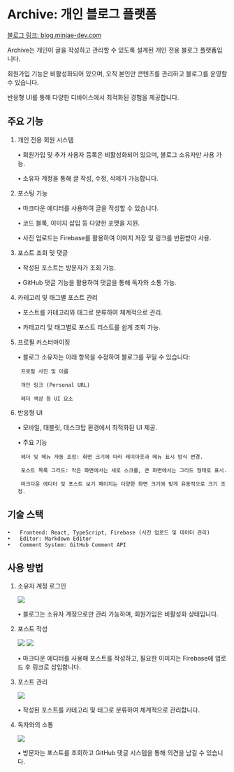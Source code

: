 # Archive: 개인 블로그 플랫폼

[블로그 링크: blog.minjae-dev.com](https://blog.minjae-dev.com/)

Archive는 개인이 글을 작성하고 관리할 수 있도록 설계된 개인 전용 블로그 플랫폼입니다.

회원가입 기능은 비활성화되어 있으며, 오직 본인만 콘텐츠를 관리하고 블로그를 운영할 수 있습니다.

반응형 UI를 통해 다양한 디바이스에서 최적화된 경험을 제공합니다.

## 주요 기능

1.  개인 전용 회원 시스템

    • 회원가입 및 추가 사용자 등록은 비활성화되어 있으며, 블로그 소유자만 사용 가능.

    • 소유자 계정을 통해 글 작성, 수정, 삭제가 가능합니다.

2.  포스팅 기능

    • 마크다운 에디터를 사용하여 글을 작성할 수 있습니다.

    • 코드 블록, 이미지 삽입 등 다양한 포맷을 지원.

    • 사진 업로드는 Firebase를 활용하여 이미지 저장 및 링크를 반환받아 사용.

3.  포스트 조회 및 댓글

    • 작성된 포스트는 방문자가 조회 가능.

    • GitHub 댓글 기능을 활용하여 댓글을 통해 독자와 소통 가능.

4.  카테고리 및 태그별 포스트 관리

    • 포스트를 카테고리와 태그로 분류하여 체계적으로 관리.

    • 카테고리 및 태그별로 포스트 리스트를 쉽게 조회 가능.

5.  프로필 커스터마이징

    • 블로그 소유자는 아래 항목을 수정하여 블로그를 꾸밀 수 있습니다:

         프로필 사진 및 이름

         개인 링크 (Personal URL)

         헤더 색상 등 UI 요소

6.  반응형 UI

    • 모바일, 태블릿, 데스크탑 환경에서 최적화된 UI 제공.

    • 주요 기능

         헤더 및 메뉴 자동 조정: 화면 크기에 따라 레이아웃과 메뉴 표시 방식 변경.

         포스트 목록 그리드: 작은 화면에서는 세로 스크롤, 큰 화면에서는 그리드 형태로 표시.

         마크다운 에디터 및 포스트 보기 페이지는 다양한 화면 크기에 맞게 유동적으로 크기 조정.

## 기술 스택

    •	Frontend: React, TypeScript, Firebase (사진 업로드 및 데이터 관리)
    •	Editor: Markdown Editor
    •	Comment System: GitHub Comment API

## 사용 방법

1. 소유자 계정 로그인

    <img src="https://firebasestorage.googleapis.com/v0/b/portfolio-74c3d.appspot.com/o/archive-main.png?alt=media&token=804b5128-c55a-4950-a7be-fabbdc3da784">

   • 블로그는 소유자 계정으로만 관리 가능하며, 회원가입은 비활성화 상태입니다.

2. 포스트 작성

    <img src="https://firebasestorage.googleapis.com/v0/b/portfolio-74c3d.appspot.com/o/archive-posting.png?alt=media&token=532db54b-a943-488f-b4aa-f09c05e3e240">

    <img src="https://firebasestorage.googleapis.com/v0/b/portfolio-74c3d.appspot.com/o/archive-post.png?alt=media&token=3270da1b-1212-40c1-ae32-ac29530fbd85">

   • 마크다운 에디터를 사용해 포스트를 작성하고, 필요한 이미지는 Firebase에 업로드 후 링크로 삽입합니다.

3. 포스트 관리

    <img src="https://firebasestorage.googleapis.com/v0/b/portfolio-74c3d.appspot.com/o/archive-postlist.png?alt=media&token=229bf010-7d5b-4482-879a-44118192218c">

   • 작성된 포스트를 카테고리 및 태그로 분류하여 체계적으로 관리합니다.

4. 독자와의 소통

    <img src="https://firebasestorage.googleapis.com/v0/b/portfolio-74c3d.appspot.com/o/archive-comment.png?alt=media&token=ea4bf6d2-82c8-4192-9aa0-ae41bb8af9d7">

   • 방문자는 포스트를 조회하고 GitHub 댓글 시스템을 통해 의견을 남길 수 있습니다.
